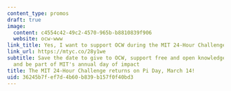 ```yaml
---
content_type: promos
draft: true
image:
  content: c4554c42-49c2-4570-965b-b8810839f906
  website: ocw-www
link_title: Yes, I want to support OCW during the MIT 24-Hour Challenge
link_url: https://mtyc.co/28y1we
subtitle: Save the date to give to OCW, support free and open knowledge from MIT,
  and be part of MIT's annual day of impact
title: The MIT 24-Hour Challenge returns on Pi Day, March 14!
uid: 36245b7f-ef7d-4b60-b839-b157f0f40bd3
---
```

